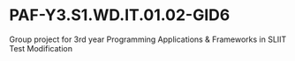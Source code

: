 # PAF-Y3.S1.WD.IT.01.02-GID6
Group project for 3rd year Programming Applications &amp; Frameworks in SLIIT
Test Modification